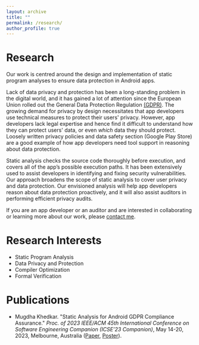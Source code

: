 ```yaml
---
layout: archive
title: ""
permalink: /research/
author_profile: true
---
```


**Research**
=====
Our work is centred around the design and implementation of static program analyses to ensure data protection in Android apps. 

Lack of data privacy and protection has been a long-standing problem in the digital world, and it has gained a lot of attention since the European Union rolled out the General Data Protection Regulation [(GDPR)](https://gdpr-info.eu/). The growing demand for privacy by design necessitates that app developers use technical measures to protect their users' privacy. However, app developers lack legal expertise and hence find it difficult to understand how they can protect users' data, or even *which* data they should protect. Loosely written privacy policies and data safety section (Google Play Store) are a good example of how app developers need tool support in reasoning about data protection.

Static analysis checks the source code thoroughly before execution, and covers all of the app’s possible execution paths. It has been extensively used to assist developers in identifying and fixing security vulnerabilities. Our approach broadens the scope of static analysis to cover user privacy and data protection. Our envisioned analysis will help app developers reason about data protection proactively, and it will also assist auditors in performing efficient privacy audits. 

If you are an app developer or an auditor and are interested in collaborating or learning more about our work, please [contact me](mailto:mugdha.khedkar@upb.de). 

**Research Interests**
=====
* Static Program Analysis
* Data Privacy and Protection
* Compiler Optimization 
* Formal Verification

**Publications**
=====
* Mugdha Khedkar. "Static Analysis for Android GDPR Compliance Assurance." *Proc. of 2023 IEEE/ACM 45th International Conference on Software Engineering Companion (ICSE’23 Companion)*, May 14-20, 2023, Melbourne, Australia ([Paper](https://arxiv.org/abs/2303.09606), [Poster]({{mugdhak30.github.io}}/assets/MugdhaICSE2023Poster.pdf)).